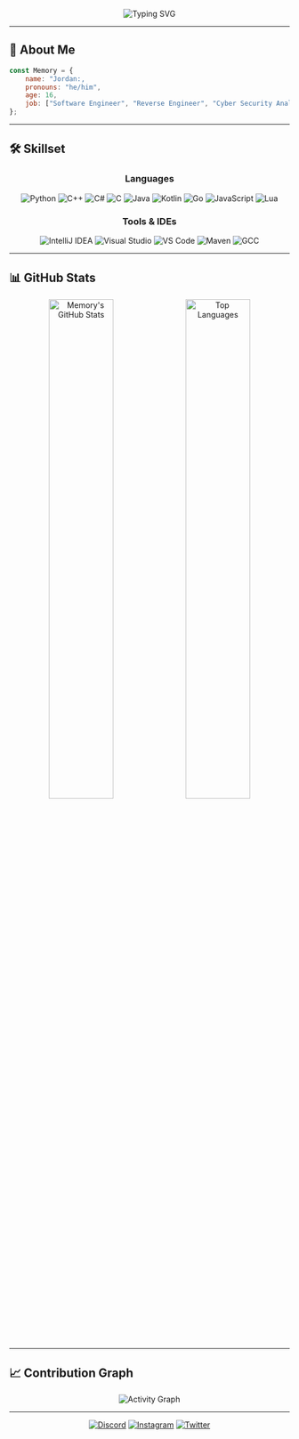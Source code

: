 <div align="center">
  
![Typing SVG](https://readme-typing-svg.herokuapp.com?font=Fira+Code&pause=1000&color=36BCF7&center=true&vCenter=true&width=435&lines=Learning+from+every+experience;Turning+memories+into+code;Building+the+future%2C+one+commit+at+a+time)

</div>

---

## 🧠 About Me

```javascript
const Memory = {
    name: "Jordan:,
    pronouns: "he/him",
    age: 16,
    job: ["Software Engineer", "Reverse Engineer", "Cyber Security Analyst"]
};
```

---

## 🛠️ Skillset

<div align="center">

### Languages
![Python](https://img.shields.io/badge/-Python-3776AB?style=for-the-badge&logo=python&logoColor=white)
![C++](https://img.shields.io/badge/-C++-00599C?style=for-the-badge&logo=cplusplus&logoColor=white)
![C#](https://img.shields.io/badge/-C%23-239120?style=for-the-badge&logo=csharp&logoColor=white)
![C](https://img.shields.io/badge/-C-A8B9CC?style=for-the-badge&logo=c&logoColor=black)
![Java](https://img.shields.io/badge/-Java-007396?style=for-the-badge&logo=java&logoColor=white)
![Kotlin](https://img.shields.io/badge/-Kotlin-7F52FF?style=for-the-badge&logo=kotlin&logoColor=white)
![Go](https://img.shields.io/badge/-Go-00ADD8?style=for-the-badge&logo=go&logoColor=white)
![JavaScript](https://img.shields.io/badge/-JavaScript-F7DF1E?style=for-the-badge&logo=javascript&logoColor=black)
![Lua](https://img.shields.io/badge/-Lua-2C2D72?style=for-the-badge&logo=lua&logoColor=white)

### Tools & IDEs
![IntelliJ IDEA](https://img.shields.io/badge/-IntelliJ%20IDEA-000000?style=for-the-badge&logo=intellijidea&logoColor=white)
![Visual Studio](https://img.shields.io/badge/-Visual%20Studio-5C2D91?style=for-the-badge&logo=visualstudio&logoColor=white)
![VS Code](https://img.shields.io/badge/-VS%20Code-007ACC?style=for-the-badge&logo=visual-studio-code&logoColor=white)
![Maven](https://img.shields.io/badge/-Maven-C71A36?style=for-the-badge&logo=apache-maven&logoColor=white)
![GCC](https://img.shields.io/badge/-GCC-A42E2B?style=for-the-badge&logo=gnu&logoColor=white)

</div>

---

## 📊 GitHub Stats

<div align="center">
<img src="https://github-readme-stats.vercel.app/api?username=LearnFromMemory&show_icons=true&theme=tokyonight&hide_border=true&count_private=true" alt="Memory's GitHub Stats" width="48%">
<img src="https://github-readme-stats.vercel.app/api/top-langs/?username=LearnFromMemory&theme=tokyonight&hide_border=true&layout=compact" alt="Top Languages" width="48%">
</div>

---

## 📈 Contribution Graph

<div align="center">

![Activity Graph](https://github-readme-activity-graph.vercel.app/graph?username=LearnFromMemory&theme=tokyo-night&hide_border=true)

</div>

---

<div align="center">

[![Discord](https://img.shields.io/badge/-Discord-5865F2?style=for-the-badge&logo=discord&logoColor=white)](https://discord.com/users/your-discord-id)
[![Instagram](https://img.shields.io/badge/-Instagram-E4405F?style=for-the-badge&logo=instagram&logoColor=white)](https://instagram.com/your-username)
[![Twitter](https://img.shields.io/badge/-Twitter-1DA1F2?style=for-the-badge&logo=twitter&logoColor=white)](https://twitter.com/your-handle)

</div>

